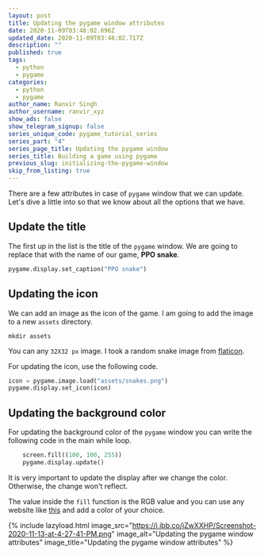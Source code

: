```yaml
---
layout: post
title: Updating the pygame window attributes
date: 2020-11-09T03:48:02.696Z
updated_date: 2020-11-09T03:48:02.717Z
description: ""
published: true
tags:
  - python
  - pygame
categories:
  - python
  - pygame
author_name: Ranvir Singh
author_username: ranvir_xyz
show_ads: false
show_telegram_signup: false
series_unique_code: pygame_tutorial_series
series_part: "4"
series_page_title: Updating the pygame window
series_title: Building a game using pygame
previous_slug: initializing-the-pygame-window
skip_from_listing: true
---
```

There are a few attributes in case of `pygame` window that we can update. Let's dive a little into so that we know about all the options that we have.

## Update the title

The first up in the list is the title of the `pygame` window. We are going to replace that with the name of our game, **PPO snake**.

```python
pygame.display.set_caption("PPO snake")
```

## Updating the icon

We can add an image as the icon of the game. I am going to add the image to a new `assets` directory.

```shell
mkdir assets
```

You can any `32X32 px` image. I took a random snake image from [flaticon](https://flaticon.com).

For updating the icon, use the following code.

```python
icon = pygame.image.load("assets/snakes.png")
pygame.display.set_icon(icon)
```

## Updating the background color

For updating the background color of the `pygame` window you can write the following code in the main while loop.

```python
    screen.fill((100, 100, 255))
    pygame.display.update()
```

It is very important to update the display after we change the color. Otherwise, the change won't reflect.

The value inside the `fill` function is the RGB value and you can use any website like [this](https://www.w3schools.com/colors/colors_rgb.asp) and add a color of your choice.

{% include lazyload.html image_src="https://i.ibb.co/jZwXXHP/Screenshot-2020-11-13-at-4-27-41-PM.png" image_alt="Updating the pygame window attributes" image_title="Updating the pygame window attributes" %}